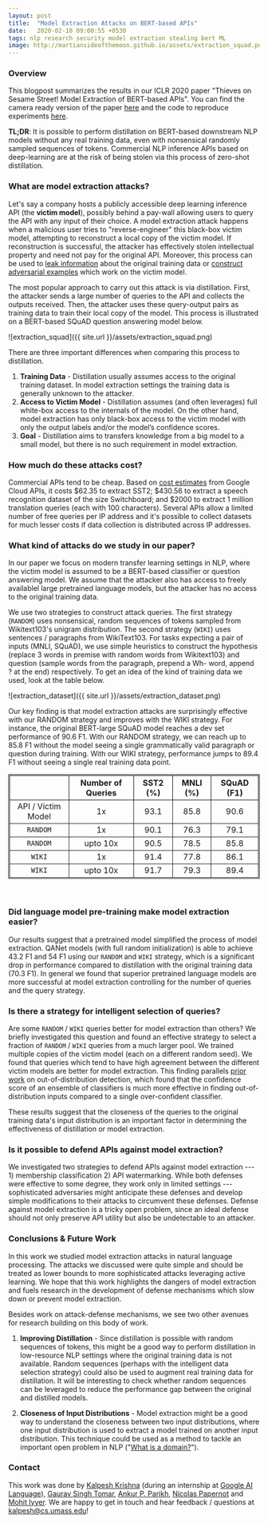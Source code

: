 ```yaml
---
layout: post
title:  "Model Extraction Attacks on BERT-based APIs"
date:   2020-02-10 09:00:55 +0530
tags: nlp research security model extraction stealing bert ML
image: http://martiansideofthemoon.github.io/assets/extraction_squad.png
---
```


### Overview

This blogpost summarizes the results in our ICLR 2020 paper "Thieves on Sesame Street! Model Extraction of BERT-based APIs". You can find the camera ready version of the paper [here](https://arxiv.org/abs/1910.12366) and the code to reproduce experiments [here](https://github.com/google-research/language/tree/master/language/bert_extraction).

**TL;DR**: It is possible to perform distillation on BERT-based downstream NLP models without any real training data, even with nonsensical randomly sampled sequences of tokens. Commercial NLP inference APIs based on deep-learning are at the risk of being stolen via this process of zero-shot distillation.

### What are model extraction attacks?

Let's say a company hosts a publicly accessible deep learning inference API (the **victim model**), possibly behind a pay-wall allowing users to query the API with any input of their choice. A model extraction attack happens when a malicious user tries to "reverse-engineer" this black-box victim model, attempting to reconstruct a local copy of the victim model. If reconstruction is successful, the attacker has effectively stolen intellectual property and need not pay for the original API. Moreover, this process can be used to [leak information](https://arxiv.org/pdf/1609.02943.pdf) about the original training data or [construct adversarial examples](https://arxiv.org/abs/1602.02697) which work on the victim model.

The most popular approach to carry out this attack is via distillation. First, the attacker sends a large number of queries to the API and collects the outputs received. Then, the attacker uses these query-output pairs as training data to train their local copy of the model. This process is illustrated on a BERT-based SQuAD question answering model below.

![extraction_squad]({{ site.url }}/assets/extraction_squad.png)

There are three important differences when comparing this process to distillation.

1. **Training Data** - Distillation usually assumes access to the original training dataset. In model extraction settings the training data is generally unknown to the attacker.
2. **Access to Victim Model** - Distillation assumes (and often leverages) full white-box access to the internals of the model. On the other hand, model extraction has only black-box access to the victim model with only the output labels and/or the model’s confidence scores.
3. **Goal** -  Distillation aims to transfers knowledge from a big model to a small model, but there is no such requirement in model extraction.

### How much do these attacks cost?

Commercial APIs tend to be cheap. Based on [cost estimates](https://cloud.google.com/products/calculator/) from Google Cloud APIs, it costs $62.35 to extract SST2; $430.56 to extract a speech recognition dataset of the size Switchboard; and $2000 to extract 1 million translation queries (each with 100 characters). Several APIs allow a limited number of free queries per IP address and it's possible to collect datasets for much lesser costs if data collection is distributed across IP addresses.

### What kind of attacks do we study in our paper?

In our paper we focus on modern transfer learning settings in NLP, where the victim model is assumed to be a BERT-based classifier or question answering model. We assume that the attacker also has access to freely availablel large pretrained language models, but the attacker has no access to the original training data.

We use two strategies to construct attack queries. The first strategy (`RANDOM`) uses nonsensical, random sequences of tokens sampled from Wikitext103's unigram distribution. The second strategy (`WIKI`) uses sentences / paragraphs from WikiText103. For tasks expecting a pair of inputs (MNLI, SQuAD), we use simple heuristics to construct the hypothesis (replace 3 words in premise with random words from Wikitext103) and question (sample words from the paragraph, prepend a Wh- word, append ? at the end) respectively. To get an idea of the kind of training data we used, look at the table below.

![extraction_dataset]({{ site.url }}/assets/extraction_dataset.png)

Our key finding is that model extraction attacks are surprisingly effective with our RANDOM strategy and improves with the WIKI strategy. For instance, the original BERT-large SQuAD model reaches a dev set performance of 90.6 F1. With our RANDOM strategy, we can reach up to 85.8 F1 without the model seeing a single grammatically valid paragraph or question during training. With our WIKI strategy, performance jumps to 89.4 F1 without seeing a single real training data point.

<style>
table {
	border-collapse: collapse;
    width:100%;
    border-spacing: 0;
    border: 1px solid;
    padding: 1px;
}
th{
    border:1px solid #000000;
    text-align: center;
}
td{
    border:1px solid;
    text-align: center;
}
</style>

|                     | Number of Queries | SST2 (%) | MNLI (%) | SQuAD (F1) |
|---------------------|-------------------|----------|----------|------------|
| API / Victim Model  | 1x                | 93.1     | 85.8     | 90.6       |
| `RANDOM`            | 1x                | 90.1     | 76.3     | 79.1       |
| `RANDOM`            | upto 10x          | 90.5     | 78.5     | 85.8       |
| `WIKI`              | 1x                | 91.4     | 77.8     | 86.1       |
| `WIKI`              | upto 10x          | 91.7     | 79.3     | 89.4       |

<br/>

### Did language model pre-training make model extraction easier?

Our results suggest that a pretrained model simplified the process of model extraction. QANet models (with full random initialization) is able to achieve 43.2 F1 and 54 F1 using our `RANDOM` and `WIKI` strategy, which is a significant drop in performance compared to distillation with the original training data (70.3 F1). In general we found that superior pretrained language models are more successful at model extraction controlling for the number of queries and the query strategy.

### Is there a strategy for intelligent selection of queries?

Are some `RANDOM` / `WIKI` queries better for model extraction than others? We briefly investigated this question and found an effective strategy to select a fraction of `RANDOM` / `WIKI` queries from a much larger pool. We trained multiple copies of the victim model (each on a different random seed). We found that queries which tend to have high agreement between the different victim models are better for model extraction. This finding parallels [prior work](https://papers.nips.cc/paper/7219-simple-and-scalable-predictive-uncertainty-estimation-using-deep-ensembles.pdf) on out-of-distribution detection, which found that the confidence score of an ensemble of classifiers is much more effective in finding out-of-distribution inputs compared to a single over-confident classifier.

These results suggest that the closeness of the queries to the original training data's input distribution is an important factor in determining the effectiveness of distillation or model extraction.

### Is it possible to defend APIs against model extraction?

We investigated two strategies to defend APIs against model extraction --- 1) membership classification 2) API watermarking. While both defenses were effective to some degree, they work only in limited settings --- sophisticated adversaries might anticipate these defenses and develop simple modifications to their attacks to circumvent these defenses. Defense against model extraction is a tricky open problem, since an ideal defense should not only preserve API utility but also be undetectable to an attacker.

### Conclusions & Future Work

In this work we studied model extraction attacks in natural language processing. The attacks we discussed were quite simple and should be treated as lower bounds to more sophisticated attacks leveraging active learning. We hope that this work highlights the dangers of model extraction and fuels research in the development of defense mechanisms which slow down or prevent model extraction.

Besides work on attack-defense mechanisms, we see two other avenues for research building on this body of work.

1) **Improving Distillation** - Since distillation is possible with random sequences of tokens, this might be a good way to perform distillation in low-resource NLP settings where the original training data is not available. Random sequences (perhaps with the intelligent data selection strategy) could also be used to augment real training data for distillation. It will be interesting to check whether random sequences can be leveraged to reduce the performance gap between the original and distilled models.

2) **Closeness of Input Distributions** - Model extraction might be a good way to understand the closeness between two input distributions, where one input distribution is used to extract a model trained on another input distribution. This technique could be used as a method to tackle an important open problem in NLP ("[What is a domain?](https://twitter.com/yoavgo/status/1205989007852810244)").

### Contact

This work was done by [Kalpesh Krishna](http://martiansideofthemoon.github.io/) (during an internship at [Google AI Language](https://research.google/teams/language/)), [Gaurav Singh Tomar](https://research.google/people/GauravSinghTomar/), [Ankur P. Parikh](https://research.google/people/104995/), [Nicolas Papernot](https://www.papernot.fr/) and [Mohit Iyyer](https://people.cs.umass.edu/~miyyer/). We are happy to get in touch and hear feedback / questions at [kalpesh@cs.umass.edu](mailto:kalpesh@cs.umass.edu)!
